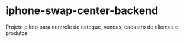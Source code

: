 # iphone-swap-center-backend
Projeto piloto para controle de estoque, vendas, cadastro de clientes e produtos
